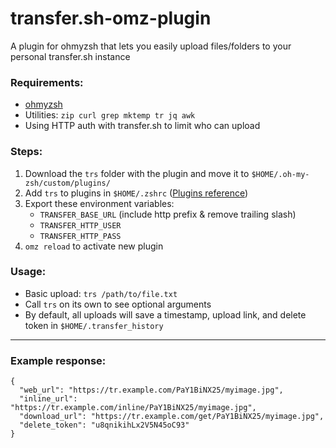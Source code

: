 # transfer.sh-omz-plugin
A plugin for ohmyzsh that lets you easily upload files/folders to your personal transfer.sh instance 

### Requirements: 
  - [ohmyzsh](https://github.com/ohmyzsh/ohmyzsh)
  - Utilities: `zip curl grep mktemp tr jq awk`
  - Using HTTP auth with transfer.sh to limit who can upload

### Steps:
  1. Download the `trs` folder with the plugin and move it to `$HOME/.oh-my-zsh/custom/plugins/`
  2. Add `trs` to plugins in `$HOME/.zshrc`  ([Plugins reference](https://github.com/ohmyzsh/ohmyzsh/wiki/Plugins))
  3. Export these environment variables:
     - `TRANSFER_BASE_URL` (include http prefix & remove trailing slash)
     - `TRANSFER_HTTP_USER`
     - `TRANSFER_HTTP_PASS`
  4. `omz reload` to activate new plugin


### Usage:
  - Basic upload: `trs /path/to/file.txt`
  - Call `trs` on its own to see optional arguments
  - By default, all uploads will save a timestamp, upload link, and delete token in `$HOME/.transfer_history`

***
### Example response:
```
{
  "web_url": "https://tr.example.com/PaY1BiNX25/myimage.jpg",
  "inline_url": "https://tr.example.com/inline/PaY1BiNX25/myimage.jpg",
  "download_url": "https://tr.example.com/get/PaY1BiNX25/myimage.jpg",
  "delete_token": "u8qnikihLx2V5N45oC93"
}
```

